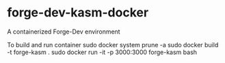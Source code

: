 # forge-dev-kasm-docker
A containerized Forge-Dev environment

To build and run container
sudo docker system prune -a
sudo docker build -t forge-kasm .
sudo docker run -it -p 3000:3000 forge-kasm bash

